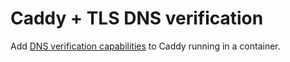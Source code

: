 # Caddy + TLS DNS verification

Add [DNS verification capabilities](https://caddy.community/t/how-to-use-dns-provider-modules-in-caddy-2/8148) to Caddy running in a container.
